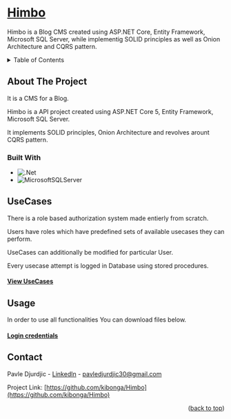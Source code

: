 <!-- PROJECT LOGO -->
<div>
  <h1>
    <a href="https://github.com/kibonga/Himbo">
      Himbo
    </a>
  </h1>

  <p>
    Himbo is a Blog CMS created using ASP.NET Core, Entity Framework, Microsoft SQL Server, while implementig SOLID principles as well as Onion Architecture and CQRS   pattern.
</div>



<!-- TABLE OF CONTENTS -->
<details>
  <summary>Table of Contents</summary>
  <ol>
    <li>
      <a href="#about-the-project">About The Project</a>
    </li>
    <li><a href="#built-with">Built with</a></li>
    <li><a href="#usecases">UseCases</a></li>
    <li><a href="#contact">Contact</a></li>
  </ol>
</details>



<!-- ABOUT THE PROJECT -->
## About The Project
<p>It is a CMS for a Blog.</p>
<p>Himbo is a API project created using ASP.NET Core 5, Entity Framework, Microsoft SQL Server.<p/>
<p>It implements SOLID principles, Onion Architecture and revolves arount CQRS pattern.</p>

### Built With

* ![.Net](https://img.shields.io/badge/.NET-5C2D91?style=for-the-badge&logo=.net&logoColor=white)
* ![MicrosoftSQLServer](https://img.shields.io/badge/Microsoft%20SQL%20Sever-CC2927?style=for-the-badge&logo=microsoft%20sql%20server&logoColor=white)

## UseCases
<p>There is a role based authorization system made entierly from scratch.</p>
<p>Users have roles which have predefined sets of available usecases they can perform.</p>
<p>UseCases can additionally be modified for particular User.</p>
<p>Every usecase attempt is logged in Database using stored procedures.</p>

<h4><a href="https://downgit.github.io/#/home?url=https://github.com/kibonga/Himbo/blob/master/UseCases.xlsx" alt="download_usecases">View UseCases<a/></h4>
  
## Usage
<p>In order to use all functionalities You can download files below.</p>

<h4><a href="https://minhaskamal.github.io/DownGit/#/home?url=https://github.com/kibonga/Himbo/blob/master/LoginCredentials.txt" alt="download_credentials">Login credentials</a></h4>


<!-- CONTACT -->
## Contact

Pavle Djurdjic - <a href="https://www.linkedin.com/in/pavledjurdjic/" alt="pavledjurdjic_linkedIn">LinkedIn</a> - pavledjurdjic30@gmail.com

Project Link: [https://github.com/kibonga/Himbo](https://github.com/kibonga/Himbo)

<p align="right">(<a href="#top">back to top</a>)</p>
